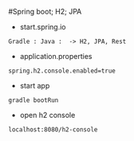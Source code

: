 #Spring boot; H2; JPA

* start.spring.io

```Gradle : Java :  -> H2, JPA, Rest```



* application.properties

```spring.h2.console.enabled=true```

* start app

```gradle bootRun```

* open h2 console

```localhost:8080/h2-console```

